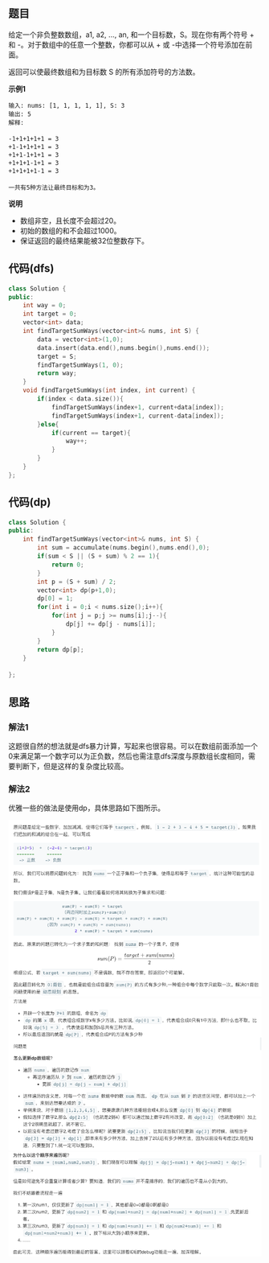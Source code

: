 ## 题目
给定一个非负整数数组，a1, a2, ..., an, 和一个目标数，S。现在你有两个符号 + 和 -。对于数组中的任意一个整数，你都可以从 + 或 -中选择一个符号添加在前面。

返回可以使最终数组和为目标数 S 的所有添加符号的方法数。

**示例1**
```
输入: nums: [1, 1, 1, 1, 1], S: 3
输出: 5
解释: 

-1+1+1+1+1 = 3
+1-1+1+1+1 = 3
+1+1-1+1+1 = 3
+1+1+1-1+1 = 3
+1+1+1+1-1 = 3

一共有5种方法让最终目标和为3。
```

**说明**

* 数组非空，且长度不会超过20。
* 初始的数组的和不会超过1000。
* 保证返回的最终结果能被32位整数存下。

## 代码(dfs)
```C++
class Solution {
public:
    int way = 0;
    int target = 0;
    vector<int> data;
    int findTargetSumWays(vector<int>& nums, int S) {
        data = vector<int>(1,0);
        data.insert(data.end(),nums.begin(),nums.end());
        target = S;
        findTargetSumWays(1, 0);
        return way;
    }
    void findTargetSumWays(int index, int current) {
        if(index < data.size()){
            findTargetSumWays(index+1, current+data[index]);
            findTargetSumWays(index+1, current-data[index]);
        }else{
            if(current == target){
                way++;
            }
        }
    }
};
```

## 代码(dp)
```C++
class Solution {
public:
    int findTargetSumWays(vector<int>& nums, int S) {
        int sum = accumulate(nums.begin(),nums.end(),0);
        if(sum < S || (S + sum) % 2 == 1){
            return 0;
        }
        int p = (S + sum) / 2;
        vector<int> dp(p+1,0);
        dp[0] = 1;
        for(int i = 0;i < nums.size();i++){
            for(int j = p;j >= nums[i];j--){
                dp[j] += dp[j - nums[i]];
            }
        }
        return dp[p];
    }

};
```

## 思路

### 解法1
这题很自然的想法就是dfs暴力计算，写起来也很容易。可以在数组前面添加一个0来满足第一个数字可以为正负数，然后也需注意dfs深度与原数组长度相同，需要判断下，但是这样的复杂度比较高。

### 解法2
优雅一些的做法是使用dp，具体思路如下图所示。

![图片](/static/494_1.png)
![图片](/static/494_2.png)
![图片](/static/494_3.png)